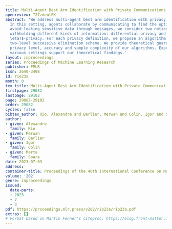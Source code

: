 ```yaml
---
title: Multi-Agent Best Arm Identification with Private Communications
openreview: T27zdeulEK
abstract: 'We address multi-agent best arm identification with privacy guarantees.
  In this setting, agents collaborate by communicating to find the optimal arm. To
  avoid leaking sensitive data through messages, we consider two notions of privacy
  withholding different kinds of information: differential privacy and $(\epsilon,
  \eta)$-privacy. For each privacy definition, we propose an algorithm based on a
  two-level successive elimination scheme. We provide theoretical guarantees for the
  privacy level, accuracy and sample complexity of our algorithms. Experiments on
  various settings support our theoretical findings.'
layout: inproceedings
series: Proceedings of Machine Learning Research
publisher: PMLR
issn: 2640-3498
id: rio23a
month: 0
tex_title: Multi-Agent Best Arm Identification with Private Communications
firstpage: 29082
lastpage: 29102
page: 29082-29102
order: 29082
cycles: false
bibtex_author: Rio, Alexandre and Barlier, Merwan and Colin, Igor and Soare, Marta
author:
- given: Alexandre
  family: Rio
- given: Merwan
  family: Barlier
- given: Igor
  family: Colin
- given: Marta
  family: Soare
date: 2023-07-03
address: 
container-title: Proceedings of the 40th International Conference on Machine Learning
volume: '202'
genre: inproceedings
issued:
  date-parts:
  - 2023
  - 7
  - 3
pdf: https://proceedings.mlr.press/v202/rio23a/rio23a.pdf
extras: []
# Format based on Martin Fenner's citeproc: https://blog.front-matter.io/posts/citeproc-yaml-for-bibliographies/
---
```

